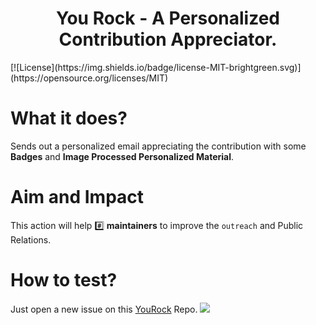 <h1 align="center">You Rock - A Personalized Contribution Appreciator.</h1>
[![License](https://img.shields.io/badge/license-MIT-brightgreen.svg)](https://opensource.org/licenses/MIT)

# What it does?

Sends out a personalized email appreciating the contribution with some **Badges** and **Image Processed Personalized Material**.

# Aim and Impact

This action will help :hash: **maintainers** to improve the `outreach` and Public Relations.

# How to test?

Just open a new issue on this [YouRock](https://github.com/TheShubham99/YouRock) Repo.
![](./YouRockDemo.gif)
